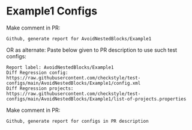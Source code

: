 # Example1 Configs
Make comment in PR:
```
Github, generate report for AvoidNestedBlocks/Example1
```
OR as alternate:
Paste below given to PR description to use such test configs:
```
Report label: AvoidNestedBlocks/Example1
Diff Regression config: https://raw.githubusercontent.com/checkstyle/test-configs/main/AvoidNestedBlocks/Example1/config.xml
Diff Regression projects: https://raw.githubusercontent.com/checkstyle/test-configs/main/AvoidNestedBlocks/Example1/list-of-projects.properties
```
Make comment in PR:
```
Github, generate report for configs in PR description
```

